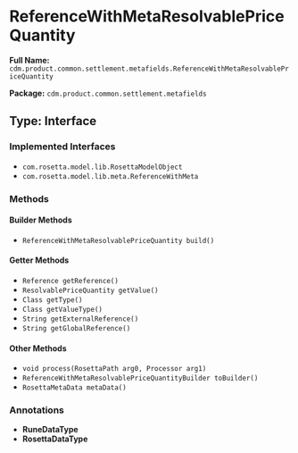 # ReferenceWithMetaResolvablePriceQuantity

**Full Name:** `cdm.product.common.settlement.metafields.ReferenceWithMetaResolvablePriceQuantity`

**Package:** `cdm.product.common.settlement.metafields`

## Type: Interface

### Implemented Interfaces

- `com.rosetta.model.lib.RosettaModelObject`
- `com.rosetta.model.lib.meta.ReferenceWithMeta`

### Methods

#### Builder Methods

- `ReferenceWithMetaResolvablePriceQuantity build()`

#### Getter Methods

- `Reference getReference()`
- `ResolvablePriceQuantity getValue()`
- `Class getType()`
- `Class getValueType()`
- `String getExternalReference()`
- `String getGlobalReference()`

#### Other Methods

- `void process(RosettaPath arg0, Processor arg1)`
- `ReferenceWithMetaResolvablePriceQuantityBuilder toBuilder()`
- `RosettaMetaData metaData()`

### Annotations

- **RuneDataType**
- **RosettaDataType**

